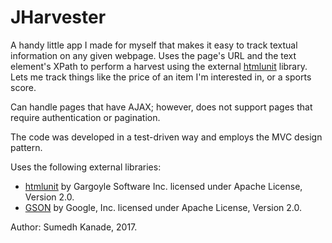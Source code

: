 # JHarvester

A handy little app I made for myself that makes it easy to track textual information on any given webpage. Uses the page's URL and the text element's XPath to perform a harvest using the external [htmlunit](https://github.com/htmlunit) library. Lets me track things like the price of an item I'm interested in, or a sports score. 

Can handle pages that have AJAX; however, does not support pages that require authentication or pagination. 

The code was developed in a test-driven way and employs the MVC design pattern.

Uses the following external libraries:
- [htmlunit](https://github.com/htmlunit) by Gargoyle Software Inc. licensed under Apache License, Version 2.0.
- [GSON](https://github.com/google/gson) by Google, Inc. licensed under Apache License, Version 2.0.

Author: Sumedh Kanade, 2017.
